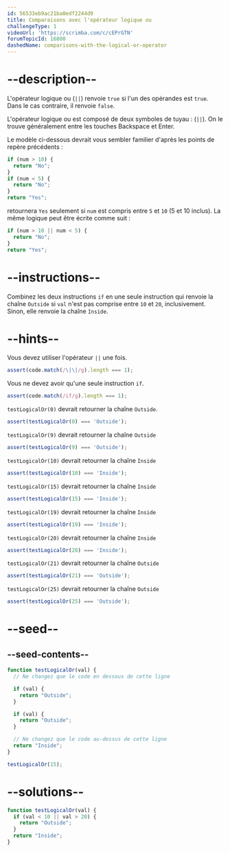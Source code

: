 ```yaml
---
id: 56533eb9ac21ba0edf2244d9
title: Comparaisons avec l'opérateur logique ou
challengeType: 1
videoUrl: 'https://scrimba.com/c/cEPrGTN'
forumTopicId: 16800
dashedName: comparisons-with-the-logical-or-operator
---
```


# --description--

L'opérateur logique ou (`||`) renvoie `true` si l'un des opérandes est `true`. Dans le cas contraire, il renvoie `false`.

L'opérateur logique ou est composé de deux symboles de tuyau : (`||`). On le trouve généralement entre les touches Backspace et Enter.

Le modèle ci-dessous devrait vous sembler familier d'après les points de repère précédents :

```js
if (num > 10) {
  return "No";
}
if (num < 5) {
  return "No";
}
return "Yes";
```

retournera `Yes` seulement si `num` est compris entre `5` et `10` (5 et 10 inclus). La même logique peut être écrite comme suit :

```js
if (num > 10 || num < 5) {
  return "No";
}
return "Yes";
```

# --instructions--

Combinez les deux instructions `if` en une seule instruction qui renvoie la chaîne `Outside` si `val` n'est pas comprise entre `10` et `20`, inclusivement. Sinon, elle renvoie la chaîne `Inside`.

# --hints--

Vous devez utiliser l'opérateur `||` une fois.

```js
assert(code.match(/\|\|/g).length === 1);
```

Vous ne devez avoir qu'une seule instruction `if`.

```js
assert(code.match(/if/g).length === 1);
```

`testLogicalOr(0)` devrait retourner la chaîne `Outside`.

```js
assert(testLogicalOr(0) === 'Outside');
```

`testLogicalOr(9)` devrait retourner la chaîne `Outside`

```js
assert(testLogicalOr(9) === 'Outside');
```

`testLogicalOr(10)` devrait retourner la chaîne `Inside`

```js
assert(testLogicalOr(10) === 'Inside');
```

`testLogicalOr(15)` devrait retourner la chaîne `Inside`

```js
assert(testLogicalOr(15) === 'Inside');
```

`testLogicalOr(19)` devrait retourner la chaîne `Inside`

```js
assert(testLogicalOr(19) === 'Inside');
```

`testLogicalOr(20)` devrait retourner la chaîne `Inside`

```js
assert(testLogicalOr(20) === 'Inside');
```

`testLogicalOr(21)` devrait retourner la chaîne `Outside`

```js
assert(testLogicalOr(21) === 'Outside');
```

`testLogicalOr(25)` devrait retourner la chaîne `Outside`

```js
assert(testLogicalOr(25) === 'Outside');
```

# --seed--

## --seed-contents--

```js
function testLogicalOr(val) {
  // Ne changez que le code en dessous de cette ligne

  if (val) {
    return "Outside";
  }

  if (val) {
    return "Outside";
  }

  // Ne changez que le code au-dessus de cette ligne
  return "Inside";
}

testLogicalOr(15);
```

# --solutions--

```js
function testLogicalOr(val) {
  if (val < 10 || val > 20) {
    return "Outside";
  }
  return "Inside";
}
```
